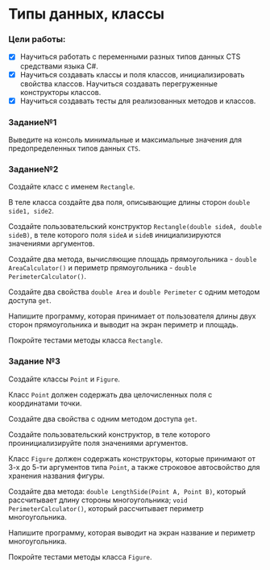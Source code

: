 # Типы данных, классы

### Цели работы:
- [x] Научиться работать с переменными разных типов данных CTS средствами языка C#.
- [x] Научиться создавать классы и поля классов, инициализировать свойства классов. Научиться создавать перегруженные конструкторы классов.
- [x] Научиться создавать тесты для реализованных методов и классов.

### Задание№1
Выведите на консоль минимальные и максимальные значения для предопределенных типов данных `CTS`.

### Задание№2
Создайте класс с именем `Rectangle`.

В теле класса создайте два поля, описывающие длины сторон `double side1, side2`.

Создайте пользовательский конструктор `Rectangle(double sideA, double sideB)`, в теле которого поля `sideA` и `sideB` инициализируются значениями аргументов.

Создайте два метода, вычисляющие площадь прямоугольника - `double AreaCalculator()` и периметр прямоугольника - `double PerimeterCalculator()`.

Создайте два свойства `double Area` и `double Perimeter` с одним методом доступа `get`.

Напишите программу, которая принимает от пользователя длины двух сторон прямоугольника и выводит на экран периметр и площадь. 

Покройте тестами методы класса `Rectangle`.

### Задание №3
Создайте классы `Point` и `Figure`.

Класс `Point` должен содержать два целочисленных поля с координатами точки.

Создайте два свойства с одним методом доступа `get`.

Создайте пользовательский конструктор, в теле которого проинициализируйте поля значениями аргументов.

Класс `Figure` должен содержать конструкторы, которые принимают от 3-х до 5-ти аргументов типа `Point`, а также строковое автосвойство для хранения названия фигуры.

Создайте два метода: `double LengthSide(Point A, Point B)`, который рассчитывает длину стороны многоугольника; `void PerimeterCalculator()`, который рассчитывает периметр многоугольника.

Напишите программу, которая выводит на экран название и периметр многоугольника. 

Покройте тестами методы класса `Figure`.
